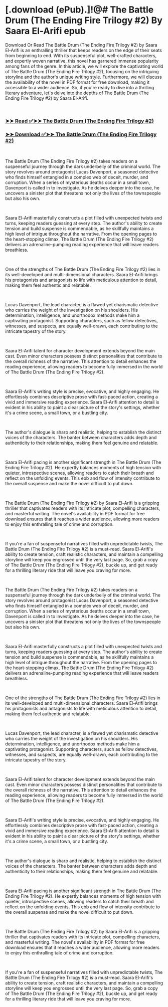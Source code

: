 # [.download (ePub).]!@# The Battle Drum (The Ending Fire Trilogy #2) By Saara El-Arifi epub

<p>Download Or Read The Battle Drum (The Ending Fire Trilogy #2) by Saara El-Arifi is an enthralling thriller that keeps readers on the edge of their seats from beginning to end. With its suspenseful plot, well-crafted characters, and expertly woven narrative, this novel has garnered immense popularity among fans of the genre. In this article, we will explore the captivating world of The Battle Drum (The Ending Fire Trilogy #2), focusing on the intriguing storyline and the author's unique writing style. Furthermore, we will discuss the availability of the novel in PDF format for free download, making it accessible to a wider audience. So, if you're ready to dive into a thrilling literary adventure, let's delve into the depths of The Battle Drum (The Ending Fire Trilogy #2) by Saara El-Arifi.</p>
<p>&nbsp;</p>

### [➤➤ Read ✅➤➤ The Battle Drum (The Ending Fire Trilogy #2)](https://thehelpfulbooks.blogspot.com/id/62628927)

### [➤➤ Download ✅➤➤ The Battle Drum (The Ending Fire Trilogy #2)](https://thehelpfulbooks.blogspot.com/id/62628927)

<p>&nbsp;</p>
<p>The Battle Drum (The Ending Fire Trilogy #2) takes readers on a suspenseful journey through the dark underbelly of the criminal world. The story revolves around protagonist Lucas Davenport, a seasoned detective who finds himself entangled in a complex web of deceit, murder, and corruption. When a series of mysterious deaths occur in a small town, Davenport is called in to investigate. As he delves deeper into the case, he uncovers a sinister plot that threatens not only the lives of the townspeople but also his own.</p>
<p>&nbsp;</p>
<p>Saara El-Arifi masterfully constructs a plot filled with unexpected twists and turns, keeping readers guessing at every step. The author's ability to create tension and build suspense is commendable, as he skillfully maintains a high level of intrigue throughout the narrative. From the opening pages to the heart-stopping climax, The Battle Drum (The Ending Fire Trilogy #2) delivers an adrenaline-pumping reading experience that will leave readers breathless.</p>
<p>&nbsp;</p>
<p>One of the strengths of The Battle Drum (The Ending Fire Trilogy #2) lies in its well-developed and multi-dimensional characters. Saara El-Arifi brings his protagonists and antagonists to life with meticulous attention to detail, making them feel authentic and relatable.</p>
<p>&nbsp;</p>
<p>Lucas Davenport, the lead character, is a flawed yet charismatic detective who carries the weight of the investigation on his shoulders. His determination, intelligence, and unorthodox methods make him a captivating protagonist. Supporting characters, such as fellow detectives, witnesses, and suspects, are equally well-drawn, each contributing to the intricate tapestry of the story.</p>
<p>&nbsp;</p>
<p>Saara El-Arifi talent for character development extends beyond the main cast. Even minor characters possess distinct personalities that contribute to the overall richness of the narrative. This attention to detail enhances the reading experience, allowing readers to become fully immersed in the world of The Battle Drum (The Ending Fire Trilogy #2).</p>
<p>&nbsp;</p>
<p>Saara El-Arifi's writing style is precise, evocative, and highly engaging. He effortlessly combines descriptive prose with fast-paced action, creating a vivid and immersive reading experience. Saara El-Arifi attention to detail is evident in his ability to paint a clear picture of the story's settings, whether it's a crime scene, a small town, or a bustling city.</p>
<p>&nbsp;</p>
<p>The author's dialogue is sharp and realistic, helping to establish the distinct voices of the characters. The banter between characters adds depth and authenticity to their relationships, making them feel genuine and relatable.</p>
<p>&nbsp;</p>
<p>Saara El-Arifi pacing is another significant strength in The Battle Drum (The Ending Fire Trilogy #2). He expertly balances moments of high tension with quieter, introspective scenes, allowing readers to catch their breath and reflect on the unfolding events. This ebb and flow of intensity contribute to the overall suspense and make the novel difficult to put down.</p>
<p>&nbsp;</p>
<p>The Battle Drum (The Ending Fire Trilogy #2) by Saara El-Arifi is a gripping thriller that captivates readers with its intricate plot, compelling characters, and masterful writing. The novel's availability in PDF format for free download ensures that it reaches a wider audience, allowing more readers to enjoy this enthralling tale of crime and corruption.</p>
<p>&nbsp;</p>
<p>If you're a fan of suspenseful narratives filled with unpredictable twists, The Battle Drum (The Ending Fire Trilogy #2) is a must-read. Saara El-Arifi's ability to create tension, craft realistic characters, and maintain a compelling storyline will keep you engrossed until the very last page. So, grab a copy of The Battle Drum (The Ending Fire Trilogy #2), buckle up, and get ready for a thrilling literary ride that will leave you craving for more.</p>
<p>&nbsp;</p>
<p>The Battle Drum (The Ending Fire Trilogy #2) takes readers on a suspenseful journey through the dark underbelly of the criminal world. The story revolves around protagonist Lucas Davenport, a seasoned detective who finds himself entangled in a complex web of deceit, murder, and corruption. When a series of mysterious deaths occur in a small town, Davenport is called in to investigate. As he delves deeper into the case, he uncovers a sinister plot that threatens not only the lives of the townspeople but also his own.</p>
<p>&nbsp;</p>
<p>Saara El-Arifi masterfully constructs a plot filled with unexpected twists and turns, keeping readers guessing at every step. The author's ability to create tension and build suspense is commendable, as he skillfully maintains a high level of intrigue throughout the narrative. From the opening pages to the heart-stopping climax, The Battle Drum (The Ending Fire Trilogy #2) delivers an adrenaline-pumping reading experience that will leave readers breathless.</p>
<p>&nbsp;</p>
<p>One of the strengths of The Battle Drum (The Ending Fire Trilogy #2) lies in its well-developed and multi-dimensional characters. Saara El-Arifi brings his protagonists and antagonists to life with meticulous attention to detail, making them feel authentic and relatable.</p>
<p>&nbsp;</p>
<p>Lucas Davenport, the lead character, is a flawed yet charismatic detective who carries the weight of the investigation on his shoulders. His determination, intelligence, and unorthodox methods make him a captivating protagonist. Supporting characters, such as fellow detectives, witnesses, and suspects, are equally well-drawn, each contributing to the intricate tapestry of the story.</p>
<p>&nbsp;</p>
<p>Saara El-Arifi talent for character development extends beyond the main cast. Even minor characters possess distinct personalities that contribute to the overall richness of the narrative. This attention to detail enhances the reading experience, allowing readers to become fully immersed in the world of The Battle Drum (The Ending Fire Trilogy #2).</p>
<p>&nbsp;</p>
<p>Saara El-Arifi's writing style is precise, evocative, and highly engaging. He effortlessly combines descriptive prose with fast-paced action, creating a vivid and immersive reading experience. Saara El-Arifi attention to detail is evident in his ability to paint a clear picture of the story's settings, whether it's a crime scene, a small town, or a bustling city.</p>
<p>&nbsp;</p>
<p>The author's dialogue is sharp and realistic, helping to establish the distinct voices of the characters. The banter between characters adds depth and authenticity to their relationships, making them feel genuine and relatable.</p>
<p>&nbsp;</p>
<p>Saara El-Arifi pacing is another significant strength in The Battle Drum (The Ending Fire Trilogy #2). He expertly balances moments of high tension with quieter, introspective scenes, allowing readers to catch their breath and reflect on the unfolding events. This ebb and flow of intensity contribute to the overall suspense and make the novel difficult to put down.</p>
<p>&nbsp;</p>
<p>The Battle Drum (The Ending Fire Trilogy #2) by Saara El-Arifi is a gripping thriller that captivates readers with its intricate plot, compelling characters, and masterful writing. The novel's availability in PDF format for free download ensures that it reaches a wider audience, allowing more readers to enjoy this enthralling tale of crime and corruption.</p>
<p>&nbsp;</p>
<p>If you're a fan of suspenseful narratives filled with unpredictable twists, The Battle Drum (The Ending Fire Trilogy #2) is a must-read. Saara El-Arifi's ability to create tension, craft realistic characters, and maintain a compelling storyline will keep you engrossed until the very last page. So, grab a copy of The Battle Drum (The Ending Fire Trilogy #2), buckle up, and get ready for a thrilling literary ride that will leave you craving for more.</p>
<p>&nbsp;</p>
